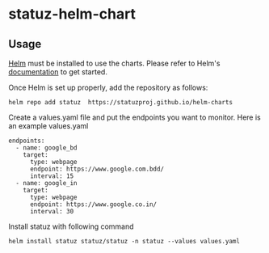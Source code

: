 # statuz-helm-chart


## Usage

[Helm](https://helm.sh) must be installed to use the charts.
Please refer to Helm's [documentation](https://helm.sh/docs/) to get started.

Once Helm is set up properly, add the repository as follows:

```shell
helm repo add statuz  https://statuzproj.github.io/helm-charts
```

Create a values.yaml file and put the endpoints you want to monitor. Here is an example values.yaml
```shell
endpoints:
  - name: google_bd
    target:
      type: webpage
      endpoint: https://www.google.com.bdd/
      interval: 15
  - name: google_in
    target:
      type: webpage
      endpoint: https://www.google.co.in/
      interval: 30
```

Install statuz with following command
```shell
helm install statuz statuz/statuz -n statuz --values values.yaml
```
